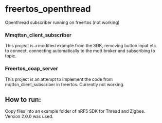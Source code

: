 # freertos_openthread
Openthread subscriber running on freertos (not working) 

### Mmqttsn_client_subscriber
This project is a modified example from the SDK, removing button input etc. to connect, connecting automatically to the mqtt broker and subscribing to topic.

### Freertos_coap_server 
This project is an attempt to implement the code from mqttsn_client_subscriber in freertos. Currently not working. 

## How to run:
Copy files into an example folder of nRF5 SDK for Thread and Zigbee. Version 2.0.0 was used. 






